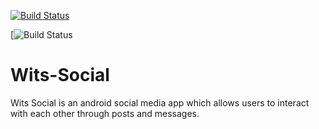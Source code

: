 [![Build Status](https://app.travis-ci.com/Rofhiwa67/Wits-Social.svg?branch=main)](https://app.travis-ci.com/Rofhiwa67/Wits-Social)

[![Build Status](https://img.shields.io/codecov/c/github/Rofhiwa67/Wits-Social?flag=Codecov&token=9b5a73a0-f4b8-4501-a9f1-c20f68724a3a)

# Wits-Social
Wits Social is an android social media app which allows users to interact with each other through posts and messages.

